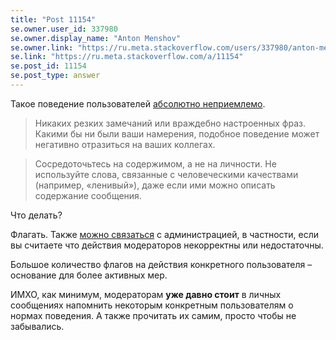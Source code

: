```yaml
---
title: "Post 11154"
se.owner.user_id: 337980
se.owner.display_name: "Anton Menshov"
se.owner.link: "https://ru.meta.stackoverflow.com/users/337980/anton-menshov"
se.link: "https://ru.meta.stackoverflow.com/a/11154"
se.post_id: 11154
se.post_type: answer
---
```

<p>Такое поведение пользователей <a href="https://ru.stackoverflow.com/conduct">абсолютно неприемлемо</a>.</p>
<blockquote>
<p>Никаких резких замечаний или враждебно настроенных фраз.
Какими бы ни были ваши намерения, подобное поведение может негативно отразиться на ваших коллегах.</p>
</blockquote>
<blockquote>
<p>Сосредоточьтесь на содержимом, а не на личности. Не используйте слова, связанные с человеческими качествами (например, «ленивый»), даже если ими можно описать содержание сообщения.</p>
</blockquote>
<p>Что делать?</p>
<p>Флагать. Также <a href="https://ru.stackoverflow.com/contact">можно связаться</a> с администрацией, в частности, если вы считаете что действия модераторов некорректны или недостаточны.</p>
<p>Большое количество флагов на действия конкретного пользователя – основание для более активных мер.</p>
<p>ИМХО, как минимум, модераторам <strong>уже давно стоит</strong> в личных сообщениях напомнить некоторым конкретным пользователям о нормах поведения. А также прочитать их самим, просто чтобы не забывались.</p>
